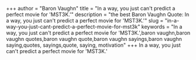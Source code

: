 +++
author = "Baron Vaughn"
title = "In a way, you just can't predict a perfect movie for 'MST3K.'"
description = "the best Baron Vaughn Quote: In a way, you just can't predict a perfect movie for 'MST3K.'"
slug = "in-a-way-you-just-cant-predict-a-perfect-movie-for-mst3k"
keywords = "In a way, you just can't predict a perfect movie for 'MST3K.',baron vaughn,baron vaughn quotes,baron vaughn quote,baron vaughn sayings,baron vaughn saying,quotes, sayings,quote, saying, motivation"
+++
In a way, you just can't predict a perfect movie for 'MST3K.'
